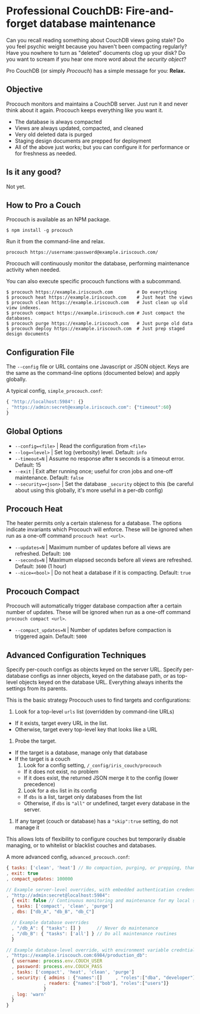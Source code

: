 # Professional CouchDB: Fire-and-forget database maintenance

Can you recall reading something about CouchDB views going stale? Do you feel psychic weight because you haven't been compacting regularly? Have you nowhere to turn as "deleted" documents clog up your disk? Do you want to scream if you hear one more word about *the security object*?

Pro CouchDB (or simply *Procouch*) has a simple message for you: **Relax.**

## Objective

Procouch monitors and maintains a CouchDB server. Just run it and never think about it again. Procouch keeps everything like you want it.

* The database is always compacted
* Views are always updated, compacted, and cleaned
* Very old deleted data is purged
* Staging design documents are prepped for deployment
* All of the above just works; but you can configure it for performance or for freshness as needed.

## Is it any good?

Not yet.

## How to Pro a Couch

Procouch is available as an NPM package.

    $ npm install -g procouch

Run it from the command-line and relax.

    procouch https://username:password@example.iriscouch.com/

Procouch will continuously monitor the database, performing maintenance activity when needed.

You can also execute specific procouch functions with a subcommand.

    $ procouch https://example.iriscouch.com         # Do everything
    $ procouch heat https://example.iriscouch.com    # Just heat the views
    $ procouch clean https://example.iriscouch.com   # Just clean up old view indexes.
    $ procouch compact https://example.iriscouch.com # Just compact the databases.
    $ procouch purge https://example.iriscouch.com   # Just purge old data
    $ procouch deploy https://example.iriscouch.com  # Just prep staged design documents

## Configuration File

The `--config` file or URL contains one Javascript or JSON object. Keys are the same as the command-line options (documented below) and apply globally.

A typical config, `simple_procouch.conf`:

```javascript
{ "http://localhost:5984": {}
, "https://admin:secret@example.iriscouch.com": {"timeout":60}
}
```

## Global Options

* `--config=<file>` | Read the configuration from `<file>`
* `--log=<level>` | Set log (verbosity) level. Default: `info`
* `--timeout=N` | Assume no response after `N` seconds is a timeout error. Default: 15
* `--exit` | Exit after running once; useful for cron jobs and one-off maintenance. Default: `false`
* `--security=<json>` | Set the database `_security` object to this (be careful about using this globally, it's more useful in a per-db config)

## Procouch Heat

The heater permits only a certain staleness for a database. The options indicate invariants which Procouch will enforce. These will be ignored when run as a one-off command `procouch heat <url>`.

* `--updates=N` | Maximum number of updates before all views are refreshed. Default: `100`
* `--seconds=N` | Maximum elapsed seconds before all views are refreshed. Default: `3600` (1 hour)
* `--nice=<bool>` | Do not heat a database if it is compacting. Default: `true`

## Procouch Compact

Procouch will automatically trigger database compaction after a certain number of updates. These will be ignored when run as a one-off command `procouch compact <url>`.

* `--compact_updates=N` | Number of updates before compaction is triggered again. Default: `5000`

## Advanced Configuration Techniques

Specify per-couch configs as objects keyed on the server URL. Specify per-database configs as inner objects, keyed on the database path, *or* as top-level objects keyed on the database URL. Everything always inherits the settings from its parents.

This is the basic strategy Procouch uses to find targets and configurations:

1. Look for a top-level `urls` list (overridden by command-line URLs)
  * If it exists, target every URL in the list.
  * Otherwise, target every top-level key that looks like a URL
1. Probe the target.
  * If the target is a database, manage only that database
  * If the target is a couch
    1. Look for a config setting, `/_config/iris_couch/procouch`
      * If it does not exist, no problem
      * If it does exist, the returned JSON merge it to the config (lower precedence)
    2. Look for a `dbs` list in its config
      * If `dbs` is a list, target only databases from the list
      * Otherwise, if `dbs` is `"all"` or undefined, target every database in the server.
1. If any target (couch or database) has a `"skip":true` setting, do not manage it

This allows lots of flexibility to configure couches but temporarily disable managing, or to whitelist or blacklist couches and databases.

A more advanced config, `advanced_procouch.conf`:

```javascript
{ tasks: ['clean', 'heat'] // No compaction, purging, or prepping, thank you.
, exit: true
, compact_updates: 100000

// Example server-level overrides, with embedded authentication credentials
, "http://admin:secret@localhost:5984":
  { exit: false // Continuous monitoring and maintenance for my local server.
  , tasks: ['compact', 'clean', 'purge']
  , dbs: ["db_A", "db_B", "db_C"]

  // Example database overrides
  , "/db_A": { "tasks": [] }      // Never do maintenance
  , "/db_B": { "tasks": ['all'] } // Do all maintenance routines
  }

// Example database-level override, with environment variable credntials
, "https://example.iriscouch.com:6984/production_db":
  { username: process.env.COUCH_USER
  , password: process.env.COUCH_PASS
  , tasks: ['compact', 'heat', 'clean', 'purge']
  , security: { admins : {"names":[]     , "roles":["dba", "developer"]}
              , readers: {"names":["bob"], "roles":["users"]}
              }
  , log: 'warn'
  }
}
```
